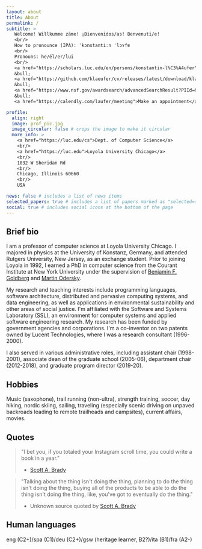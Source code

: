 ```yaml
---
layout: about
title: About
permalink: /
subtitle: >
   Welcome! Willkumme zäme! ¡Bienvenidos/as! Benvenuti/e!
   <br/>
   How to pronounce (IPA): ˈkɔnstantiːn ˈlɔʏfɐ
   <br/>
   Pronouns: he/él/er/lui
   <br/>
   <a href="https://scholars.luc.edu/en/persons/konstantin-l%C3%A4ufer">Faculty profile</a>
   &bull;
   <a href="https://github.com/klaeufer/cv/releases/latest/download/klaeufer.pdf">CV</a>   
   &bull;
   <a href="https://www.nsf.gov/awardsearch/advancedSearchResult?PIId=&PIFirstName=Konstantin&PILastName=Laufer&IncludeCoPI=true&PIOrganization=&PIState=&PIZip=&PICountry=&ProgOrganization=&ProgEleCode=&BooleanElement=All&ProgRefCode=&BooleanRef=All&Program=&ProgOfficer=&Keyword=&AwardNumberOperator=&AwardAmount=&AwardInstrument=&ActiveAwards=true&ExpiredAwards=true&OriginalAwardDateOperator=&StartDateOperator=&ExpDateOperator=">Grants</a>
   &bull;
   <a href="https://calendly.com/laufer/meeting">Make an appointment</a>

profile:
  align: right
  image: prof_pic.jpg
  image_circular: false # crops the image to make it circular
  more_info: >
    <a href="https://luc.edu/cs">Dept. of Computer Science</a>
    <br/>
    <a href="https://luc.edu">Loyola University Chicago</a>
    <br/>
    1032 W Sheridan Rd
    <br/>
    Chicago, Illinois 60660
    <br/>
    USA

news: false # includes a list of news items
selected_papers: true # includes a list of papers marked as "selected={true}"
social: true # includes social icons at the bottom of the page
---
```



## Brief bio

I am a professor of computer science at Loyola University Chicago. I majored in physics at the University of Konstanz, Germany, and attended Rutgers University, New Jersey, as an exchange student. Prior to joining Loyola in 1992, I earned a PhD in computer science from the Courant Institute at New York University under the supervision of [Benjamin F. Goldberg](https://cs.nyu.edu/~goldberg) and [Martin Odersky](https://lampwww.epfl.ch/~odersky). 

My research and teaching interests include programming languages, software architecture, distributed and pervasive computing systems, and data engineering, as well as applications in environmental sustainability and other areas of social justice. I'm affiliated with the Software and Systems Laboratory (SSL), an environment for computer systems and applied software engineering research. My research has been funded by government agencies and corporations. I'm a co-inventor on two patents owned by Lucent Technologies, where I was a research consultant (1996-2000). 

I also served in various administrative roles, including assistant chair (1998-2001),  associate dean of the graduate school (2005-06), department chair (2012-2018), and graduate program director (2019-20).

## Hobbies

Music (saxophone), trail running (non-ultra), strength training, soccer, day hiking, nordic skiing, sailing, traveling (especially scenic driving on unpaved backroads leading to remote trailheads and campsites), current affairs, movies.

## Quotes

> "I bet you, if you totaled your Instagram scroll time, you could write a book in a year."
>
> - [Scott A. Brady](https://www.instagram.com/scott.a.brady/)

> "Talking about the thing isn't doing the thing, planning to do the thing isn't doing the thing, buying all of the products to be able to do the thing isn't doing the thing, like, you've got to eventually do the thing."
>
> - Unknown source quoted by [Scott A. Brady](https://www.instagram.com/scott.a.brady/)

## Human languages

eng (C2+)/spa (C1)/deu (C2+)/gsw (heritage learner, B2?)/ita (B1)/fra (A2-)
